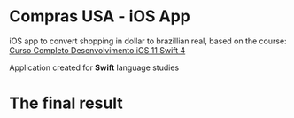 # Compras USA - iOS App

iOS app to convert shopping in dollar to brazillian real, based on the course: 
[Curso Completo Desenvolvimento iOS 11 Swift 4](https://www.udemy.com/curso-completo-de-desenvolvimento-ios11swift4/)

Application created for __Swift__ language studies

# The final result
